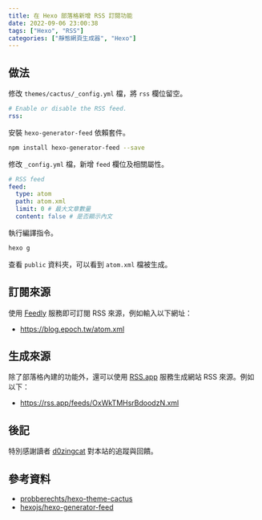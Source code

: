 ```yaml
---
title: 在 Hexo 部落格新增 RSS 訂閱功能
date: 2022-09-06 23:00:38
tags: ["Hexo", "RSS"]
categories: ["靜態網頁生成器", "Hexo"]
---
```


## 做法

修改 `themes/cactus/_config.yml` 檔，將 `rss` 欄位留空。

```yaml
# Enable or disable the RSS feed.
rss:
```

安裝 `hexo-generator-feed` 依賴套件。

```bash
npm install hexo-generator-feed --save
```

修改 `_config.yml` 檔，新增 `feed` 欄位及相關屬性。

```yaml
# RSS feed
feed:
  type: atom
  path: atom.xml
  limit: 0 # 最大文章數量
  content: false # 是否顯示內文
```

執行編譯指令。

```bash
hexo g
```

查看 `public` 資料夾，可以看到 `atom.xml` 檔被生成。

## 訂閱來源

使用 [Feedly](https://feedly.com) 服務即可訂閱 RSS 來源，例如輸入以下網址：

- <https://blog.epoch.tw/atom.xml>

## 生成來源

除了部落格內建的功能外，還可以使用 [RSS.app](https://rss.app/feed/OxWkTMHsrBdoodzN?utm_source=rssviewer&utm_medium=website) 服務生成網站 RSS 來源。例如以下：

- <https://rss.app/feeds/OxWkTMHsrBdoodzN.xml>

## 後記

特別感謝讀者 [d0zingcat](https://github.com/d0zingcat) 對本站的追蹤與回饋。

## 參考資料

- [probberechts/hexo-theme-cactus](https://github.com/probberechts/hexo-theme-cactus)
- [hexojs/hexo-generator-feed](https://github.com/hexojs/hexo-generator-feed)
